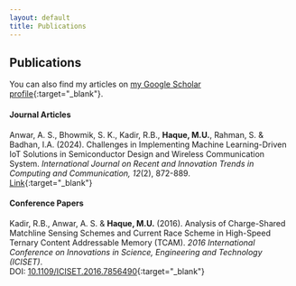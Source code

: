 ```yaml
---
layout: default
title: Publications
---
```


## Publications

You can also find my articles on [my Google Scholar profile](https://scholar.google.com/citations?hl=en&user=qsD8a0MAAAAJ&view_op=list_works&sortby=pubdate){:target="_blank"}.

#### Journal Articles

Anwar, A. S., Bhowmik, S. K., Kadir, R.B., **Haque, M.U.**, Rahman, S. & Badhan, I.A. (2024). Challenges in Implementing Machine Learning-Driven IoT Solutions in Semiconductor Design and Wireless Communication System. *International Journal on Recent and Innovation Trends in Computing and Communication, 12*(2), 872-889.  
[Link](https://ijritcc.org/index.php/ijritcc/article/view/11127){:target="_blank"}

#### Conference Papers

Kadir, R.B., Anwar, A. S. & **Haque, M.U.** (2016). Analysis of Charge-Shared Matchline Sensing Schemes and Current Race Scheme in High-Speed Ternary Content Addressable Memory (TCAM). *2016 International Conference on Innovations in Science, Engineering and Technology (ICISET)*.  
DOI: [10.1109/ICISET.2016.7856490](https://doi.org/10.1109/ICISET.2016.7856490){:target="_blank"}